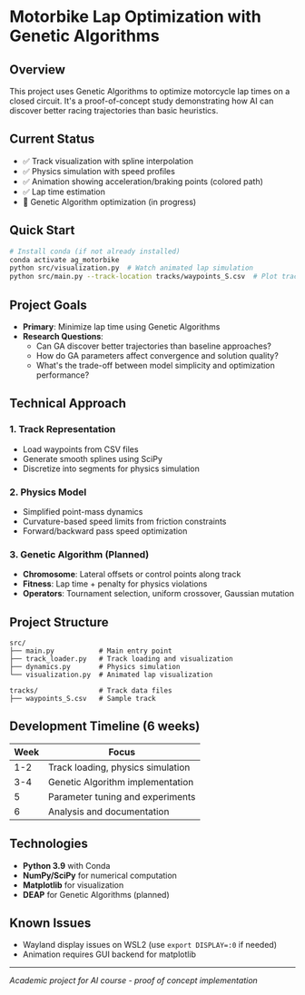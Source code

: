 # Motorbike Lap Optimization with Genetic Algorithms

## Overview
This project uses Genetic Algorithms to optimize motorcycle lap times on a closed circuit. It's a proof-of-concept study demonstrating how AI can discover better racing trajectories than basic heuristics.

## Current Status
- ✅ Track visualization with spline interpolation
- ✅ Physics simulation with speed profiles
- ✅ Animation showing acceleration/braking points (colored path)
- ✅ Lap time estimation
- 🚧 Genetic Algorithm optimization (in progress)

## Quick Start
```bash
# Install conda (if not already installed)
conda activate ag_motorbike
python src/visualization.py  # Watch animated lap simulation
python src/main.py --track-location tracks/waypoints_S.csv  # Plot track with lap time
```

## Project Goals
- **Primary**: Minimize lap time using Genetic Algorithms
- **Research Questions**:
  - Can GA discover better trajectories than baseline approaches?
  - How do GA parameters affect convergence and solution quality?
  - What's the trade-off between model simplicity and optimization performance?

## Technical Approach

### 1. Track Representation
- Load waypoints from CSV files
- Generate smooth splines using SciPy
- Discretize into segments for physics simulation

### 2. Physics Model
- Simplified point-mass dynamics
- Curvature-based speed limits from friction constraints
- Forward/backward pass speed optimization

### 3. Genetic Algorithm (Planned)
- **Chromosome**: Lateral offsets or control points along track
- **Fitness**: Lap time + penalty for physics violations
- **Operators**: Tournament selection, uniform crossover, Gaussian mutation

## Project Structure
```
src/
├── main.py           # Main entry point
├── track_loader.py   # Track loading and visualization
├── dynamics.py       # Physics simulation
└── visualization.py  # Animated lap visualization

tracks/               # Track data files
├── waypoints_S.csv   # Sample track
```

## Development Timeline (6 weeks)
| Week | Focus |
|------|-------|
| 1-2  | Track loading, physics simulation |
| 3-4  | Genetic Algorithm implementation |
| 5    | Parameter tuning and experiments |
| 6    | Analysis and documentation |

## Technologies
- **Python 3.9** with Conda
- **NumPy/SciPy** for numerical computation
- **Matplotlib** for visualization
- **DEAP** for Genetic Algorithms (planned)

## Known Issues
- Wayland display issues on WSL2 (use `export DISPLAY=:0` if needed)
- Animation requires GUI backend for matplotlib

---
*Academic project for AI course - proof of concept implementation*


